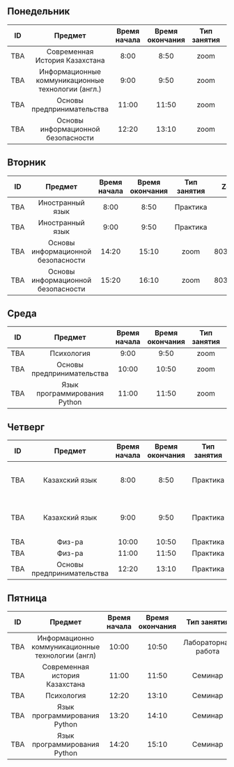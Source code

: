 ## Понедельник
|ID  |Предмет    |Время начала   |Время окончания   |Тип занятия |Zoom_ID   |Zoom_pass |Аудитория |Преподаватель    |
|----|:---------:|:-------------:|:----------------:|:----------:|:--------:|:--------:|:--------:|:----------:|
|TBA |Современная История Казахстана                    | 8:00  | 8:50  | zoom | 9728421361 | SeT9mP    | - | Кенжебаев Н.Т |
|TBA |Информационные коммуникационные технологии (англ.)| 9:00  | 9:50  | zoom | 6338739160 | 987123456 | - | Муханбеткалиева А.К |
|TBA |Основы предпринимательства                        | 11:00 | 11:50 | zoom | 6029575478 | 987123456 | - | Джаримбетова О.С |
|TBA |Основы информационной безопасности                | 12:20 | 13:10 | zoom | 8030405533 | 987123456 | - | Бертаева К.С.  |

## Вторник
|ID  |Предмет    |Время начала   |Время окончания   |Тип занятия |Zoom_ID   |Zoom_pass |Аудитория |Преподаватель    |
|----|:---------:|:-------------:|:----------------:|:----------:|:--------:|:--------:|:--------:|:----------:|
|TBA |Иностранный язык                    | 8:00  | 8:50  | Практика | - | -    | 210 | Жакупова С.Б |
|TBA |Иностранный язык                    | 9:00  | 9:50  | Практика | - | -    | 210 | Жакупова С.Б |
|TBA |Основы информационной безопасности  | 14:20 | 15:10 | zoom     | 8030405533 | 987123456    | - | Бертаева К.С.  |
|TBA |Основы информационной безопасности  | 15:20 | 16:10 | zoom     | 8030405533 | 987123456    | - | Бертаева К.С.  |

## Среда
|ID  |Предмет    |Время начала   |Время окончания   |Тип занятия |Zoom_ID   |Zoom_pass |Аудитория |Преподаватель    |
|----|:---------:|:-------------:|:----------------:|:----------:|:--------:|:--------:|:--------:|:----------:|
|TBA |Психология                    | 9:00   | 9:50   | zoom   | 3215436300 | 987123456 | - | Муханова Г.Б |
|TBA |Основы предпринимательства    | 10:00  | 10:50  | zoom   | 6029575478 | 987123456 | - | Джаримбетова О.С |
|TBA |Язык программирования Python  | 11:00  | 11:50  | zoom   | 3899543230 | 987123456 | - | Ташев А.А  |

## Четверг
|ID  |Предмет    |Время начала   |Время окончания   |Тип занятия |Zoom_ID   |Zoom_pass |Аудитория |Преподаватель    |
|----|:---------:|:-------------:|:----------------:|:----------:|:--------:|:--------:|:--------:|:----------:|
|TBA |Казахский язык              | 8:00  | 8:50  | Практика | - | - | 317 | Шонайбаева А.Т / Дуйсембекова Л.С |
|TBA |Казахский язык              | 9:00  | 9:50  | Практика | - | - | 317 | Шонайбаева А.Т / Дуйсембекова Л.С |
|TBA |Физ-ра                      | 10:00 | 10:50 | Практика | - | - | с/з | Богуспаев Д.К. |
|TBA |Физ-ра                      | 11:00 | 11:50 | Практика | - | - | с/з | Богуспаев Д.К. |
|TBA |Основы предпринимательства  | 12:20 | 13:10 | Практика | - | - | 316 | Джаримбетова О.С. |

## Пятница
|ID  |Предмет    |Время начала   |Время окончания   |Тип занятия |Zoom_ID   |Zoom_pass |Аудитория |Преподаватель    |
|----|:---------:|:-------------:|:----------------:|:----------:|:--------:|:--------:|:--------:|:----------:|
|TBA |Информационно коммуникационные технологии (англ) | 10:00 | 10:50 | Лабораторная работа | - | -    | 202 | Бекжанова А.А |
|TBA |Современная история Казахстана                   | 11:00 | 11:50 | Семинар | - | -    | 501 | Кенжебаев Н.Т |
|TBA |Психология                                       | 12:20 | 13:10 | Семинар | - | -    | 215 | Муханова Г.Б  |
|TBA |Язык программирования Python                     | 13:20 | 14:10 | Семинар | - | -    | 202 | Ташев А.А |
|TBA |Язык программирования Python                     | 14:20 | 15:10 | Семинар | - | -    | 202 | Ташев А.А |
